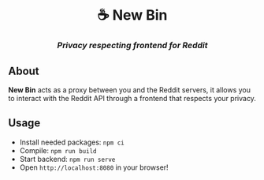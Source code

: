 <h1 align="center">☕ New Bin</h1>
<h3 align="center"><i>Privacy respecting frontend for Reddit</i></h3>

## About

**New Bin** acts as a proxy between you and the Reddit servers, it allows you to interact with the Reddit API through a frontend that respects your privacy.

## Usage

- Install needed packages: `npm ci`
- Compile: `npm run build`
- Start backend: `npm run serve`
- Open `http://localhost:8080` in your browser!